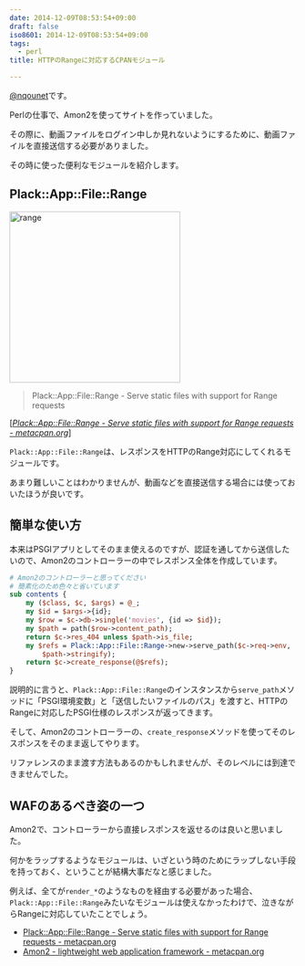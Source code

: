 ```yaml
---
date: 2014-12-09T08:53:54+09:00
draft: false
iso8601: 2014-12-09T08:53:54+09:00
tags:
  - perl
title: HTTPのRangeに対応するCPANモジュール

---
```


<p><a href="https://twitter.com/nqounet">@nqounet</a>です。</p>

<p>Perlの仕事で、Amon2を使ってサイトを作っていました。</p>

<p>その際に、動画ファイルをログイン中しか見れないようにするために、動画ファイルを直接送信する必要がありました。</p>

<p>その時に使った便利なモジュールを紹介します。</p>



<h2>Plack::App::File::Range</h2>

<p><a href="/wp-content/uploads/2014/12/range.jpg"><img src="https://www.nqou.net/wp-content/uploads/2014/12/range-300x300.jpg" alt="range" width="300" height="300" class="alignright size-medium wp-image-2956" /></a></p>

<blockquote cite="https://metacpan.org/pod/Plack::App::File::Range" title="Plack::App::File::Range - Serve static files with support for Range requests - metacpan.org" class="blockquote"><p>Plack::App::File::Range - Serve static files with support for Range requests</p></blockquote>

<div class="cite">[<cite><a href="https://metacpan.org/pod/Plack::App::File::Range">Plack::App::File::Range - Serve static files with support for Range requests - metacpan.org</a></cite>]</div>

<p><code>Plack::App::File::Range</code>は、レスポンスをHTTPのRange対応にしてくれるモジュールです。</p>

<p>あまり難しいことはわかりませんが、動画などを直接送信する場合には使っておいたほうが良いです。</p>

<h2>簡単な使い方</h2>

<p>本来はPSGIアプリとしてそのまま使えるのですが、認証を通してから送信したいので、Amon2のコントローラーの中でレスポンス全体を作成しています。</p>

```perl
# Amon2のコントローラーと思ってください
# 簡素化のため色々と省いています
sub contents {
    my ($class, $c, $args) = @_;
    my $id = $args->{id};
    my $row = $c->db->single('movies', {id => $id});
    my $path = path($row->content_path);
    return $c->res_404 unless $path->is_file;
    my $refs = Plack::App::File::Range->new->serve_path($c->req->env,
        $path->stringify);
    return $c->create_response(@$refs);
}
```

<p>説明的に言うと、<code>Plack::App::File::Range</code>のインスタンスから<code>serve_path</code>メソッドに「PSGI環境変数」と「送信したいファイルのパス」を渡すと、HTTPのRangeに対応したPSGI仕様のレスポンスが返ってきます。</p>

<p>そして、Amon2のコントローラーの、<code>create_response</code>メソッドを使ってそのレスポンスをそのまま返してやります。</p>

<p>リファレンスのまま渡す方法もあるのかもしれませんが、そのレベルには到達できませんでした。</p>

<h2>WAFのあるべき姿の一つ</h2>

<p>Amon2で、コントローラーから直接レスポンスを返せるのは良いと思いました。</p>

<p>何かをラップするようなモジュールは、いざという時のためにラップしない手段を持っておく、ということが結構大事だなと感じました。</p>

<p>例えば、全てが<code>render_*</code>のようなものを経由する必要があった場合、<code>Plack::App::File::Range</code>みたいなモジュールは使えなかったわけで、泣きながらRangeに対応していたことでしょう。</p>

<ul>
<li><a href="https://metacpan.org/pod/Plack::App::File::Range">Plack::App::File::Range - Serve static files with support for Range requests - metacpan.org</a></li>
<li><a href="https://metacpan.org/pod/Amon2">Amon2 - lightweight web application framework - metacpan.org</a></li>
</ul>
    	